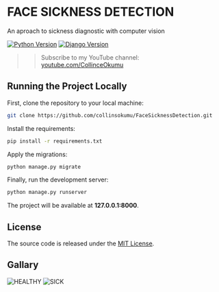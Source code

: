 # FACE SICKNESS DETECTION
An aproach to sickness diagnostic with computer vision

[![Python Version](https://img.shields.io/badge/python-3.7-brightgreen.svg)](https://python.org)
[![Django Version](https://img.shields.io/badge/django-2.1-brightgreen.svg)](https://djangoproject.com)



>>Subscribe to my YouTube channel: [youtube.com/CollinceOkumu](https://www.youtube.com/VitorFreitas?sub_confi)

## Running the Project Locally

First, clone the repository to your local machine:

```bash
git clone https://github.com/collinsokumu/FaceSicknessDetection.git
```

Install the requirements:

```bash
pip install -r requirements.txt
```

Apply the migrations:

```bash
python manage.py migrate
```

Finally, run the development server:

```bash
python manage.py runserver
```

The project will be available at **127.0.0.1:8000**.


## License

The source code is released under the [MIT License](https://github.com/sibtc/django-upload-example/blob/master/LICENSE).
## Gallary
![HEALTHY](https://github.com/collinsokumu/FaceSicknessDetection/blob/master/healthy1.png)
![SICK](https://github.com/collinsokumu/FaceSicknessDetection/blob/master/sick.png)
